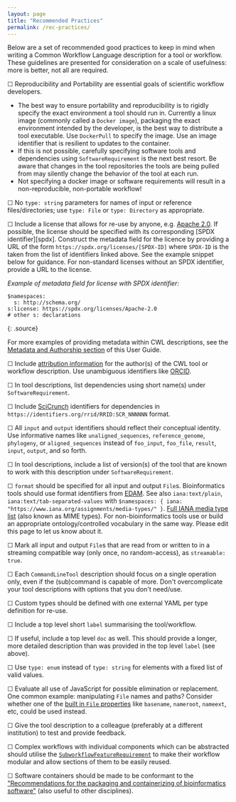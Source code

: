 ```yaml
---
layout: page
title: "Recommended Practices"
permalink: /rec-practices/
---
```


Below are a set of recommended good practices to keep in mind when writing a Common Workflow Language description for a tool or workflow. These guidelines are presented for consideration on a scale of usefulness: more is better, not all are required.

&#9744; Reproducibility and Portability are essential goals of scientific workflow developers. 

- The best way to ensure portability and reproducibility is to rigidly specify the exact environment a tool should run in. Currently a linux image (commonly called a `Docker image`), packaging the exact environment intended by the developer, is the best way to distribute a tool executable. Use `DockerPull` to specify the image. Use an image identifier that is resilient to updates to the container.
- If this is not possible, carefully specifying software tools and dependencies using `SoftwareRequirement` is the next best resort. Be aware that changes in the tool repositories the tools are being pulled from may silently change the behavior of the tool at each run.
- Not specifying a docker image or software requirements will result in a non-reproducible, non-portable workflow!

&#9744; No `type: string` parameters for names of input or reference files/directories; use `type: File` or `type: Directory` as appropriate.

&#9744; Include a license that allows for re-use by anyone, e.g. [Apache 2.0][apache-license]. If possible, the license should be specified with its corresponding [SPDX identifier][spdx]. Construct the metadata field for the licence by providing a URL of the form `https://spdx.org/licenses/[SPDX-ID]` where `SPDX-ID` is the taken from the list of identifiers linked above. See the example snippet below for guidance. For non-standard licenses without an SPDX identifier, provide a URL to the license.

_Example of metadata field for license with SPDX identifier:_
~~~
$namespaces:
  s: http://schema.org/
s:license: https://spdx.org/licenses/Apache-2.0
# other s: declarations
~~~
{: .source}

For more examples of providing metadata within CWL descriptions, see the [Metadata and Authorship section][metadata-lesson] of this User Guide.

&#9744; Include [attribution information][license-example] for the author(s) of the CWL tool or workflow description. Use  unambiguous identifiers like [ORCID][orcid].

&#9744; In tool descriptions, list dependencies using short name(s) under `SoftwareRequirement`.

&#9744; Include [SciCrunch][scicrunch-issue] identifiers for dependencies in `https://identifiers.org/rrid/RRID:SCR_NNNNNN` format.

&#9744; All `input` and `output` identifiers should reflect their conceptual identity. Use informative names like `unaligned_sequences`, `reference_genome`, `phylogeny`, or `aligned_sequences` instead of  `foo_input`, `foo_file`, `result`, `input`, `output`, and so forth.

&#9744; In tool descriptions, include a list of version(s) of the tool that are known to work with this description under `SoftwareRequirement`.

&#9744; `format` should be specified for all input and output `File`s. Bioinformatics tools should use format identifiers from [EDAM][edam-example]. See also `iana:text/plain`, `iana:text/tab-separated-values` with `$namespaces: { iana: "https://www.iana.org/assignments/media-types/" }`. [Full IANA media type list][iana-types] (also known as MIME types). For non-bioinformatics tools use or build an appropriate ontology/controlled vocabulary in the same way. Please edit this page to let us know about it.

&#9744; Mark all input and output `File`s that are read from or written to in a streaming compatible way (only once, no random-access), as `streamable: true`.

&#9744; Each `CommandLineTool` description should focus on a single operation only, even if the (sub)command is capable of more. Don't overcomplicate your tool descriptions with options that you don't need/use.

&#9744; Custom types should be defined with one external YAML per type definition for re-use.

&#9744; Include a top level short `label` summarising the tool/workflow.

&#9744; If useful, include a top level `doc` as well. This should provide a longer, more detailed description than was provided in the top level `label` (see above).

&#9744; Use `type: enum` instead of `type: string` for elements with a fixed list of valid values.

&#9744; Evaluate all use of JavaScript for possible elimination or replacement. One common example: manipulating `File` names and paths? Consider whether one of the [built in `File` properties][file-prop] like `basename`, `nameroot`, `nameext`, etc, could be used instead.

&#9744; Give the tool description to a colleague (preferably at a different institution) to test and provide feedback.

&#9744; Complex workflows with individual components which can be abstracted should utilise the [`SubworkflowFeatureRequirement`][subworkflow] to make their workflow modular and allow sections of them to be easily reused.

&#9744; Software containers should be made to be conformant to the ["Recommendations for the packaging and containerizing of bioinformatics software"][containers] (also useful to other disciplines).

[containers]: https://doi.org/10.12688/f1000research.15140.1
[apache-license]: https://spdx.org/licenses/Apache-2.0.html
[license-example]: https://github.com/ProteinsWebTeam/ebi-metagenomics-cwl/blob/master/workflows/emg-assembly.cwl#L200
[scicrunch-issue]: https://github.com/common-workflow-language/common-workflow-language/issues/scicrunch.org
[edam-example]: http://edamontology.org/format_1915
[iana-types]: http://www.iana.org/assignments/media-types/media-types.xhtml
[file-prop]: http://www.commonwl.org/v1.0/CommandLineTool.html#File
[orcid]: https://orcid.org
[subworkflow]: http://www.commonwl.org/v1.0/Workflow.html#SubworkflowFeatureRequirement
[metadata-lesson]: /user_guide/17-metadata/
